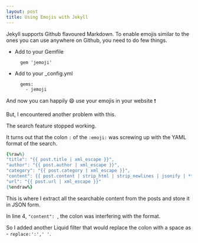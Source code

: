 ```yaml
---
layout: post
title: Using Emojis with Jekyll
---
```



Jekyll supports Github flavoured Markdown. To enable emojis similar to the ones you can use anywhere on Github, you need to do few things.

+ Add to your Gemfile

        gem 'jemoji'
+ Add to your _config.yml

        gems:
          - jemoji  

And now you can happily :smile: use your emojis in your website :exclamation:

But, I encountered another problem with this. 

The search feature stopped working. 

It turns out that the colon `:` of the `:emoji:` was screwing up with the YAML format of the search.


```ruby
{%raw%}
"title": "{{ post.title | xml_escape }}",
"author": "{{ post.author | xml_escape }}",
"category": "{{ post.category | xml_escape }}",
"content": {{ post.content | strip_html | strip_newlines | jsonify | **replace:':',' '**}},
"url": "{{ post.url | xml_escape }}"
{%endraw%}
```

This is where I extract all the searchable content from the posts and store it in JSON form.

In line 4, `"content": `, the colon was interfering with the format.

So I added another Liquid filter that would replace the colon with a space as - `replace:':',' '`.
